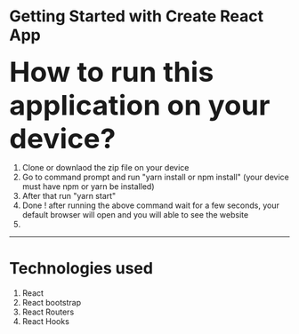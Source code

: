 # Getting Started with Create React App

<p> <strong style="text-align: center; font-size: 50px;"> How to run this application on your device? </strong> </p>

<ol>
	<li>Clone or downlaod the zip file on your device</li>
	<li>Go to command prompt and run "yarn install or npm install" (your device must have npm or yarn be installed) </li>
	<li>After that run "yarn start"</li>
	<li>Done ! after running the above command wait for a few seconds, your default browser will open and you will able to see the website  </li>
	<li></li>
</ol>
 <hr>


# Technologies used

<ol>
	<li>React</li>
	<li>React bootstrap</li>
	<li>React Routers</li>
	<li>React Hooks</li>
</ol>